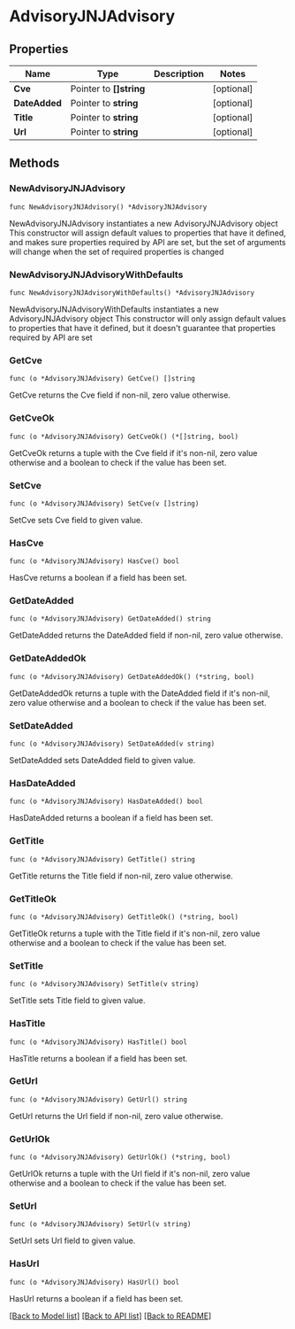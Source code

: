 # AdvisoryJNJAdvisory

## Properties

Name | Type | Description | Notes
------------ | ------------- | ------------- | -------------
**Cve** | Pointer to **[]string** |  | [optional] 
**DateAdded** | Pointer to **string** |  | [optional] 
**Title** | Pointer to **string** |  | [optional] 
**Url** | Pointer to **string** |  | [optional] 

## Methods

### NewAdvisoryJNJAdvisory

`func NewAdvisoryJNJAdvisory() *AdvisoryJNJAdvisory`

NewAdvisoryJNJAdvisory instantiates a new AdvisoryJNJAdvisory object
This constructor will assign default values to properties that have it defined,
and makes sure properties required by API are set, but the set of arguments
will change when the set of required properties is changed

### NewAdvisoryJNJAdvisoryWithDefaults

`func NewAdvisoryJNJAdvisoryWithDefaults() *AdvisoryJNJAdvisory`

NewAdvisoryJNJAdvisoryWithDefaults instantiates a new AdvisoryJNJAdvisory object
This constructor will only assign default values to properties that have it defined,
but it doesn't guarantee that properties required by API are set

### GetCve

`func (o *AdvisoryJNJAdvisory) GetCve() []string`

GetCve returns the Cve field if non-nil, zero value otherwise.

### GetCveOk

`func (o *AdvisoryJNJAdvisory) GetCveOk() (*[]string, bool)`

GetCveOk returns a tuple with the Cve field if it's non-nil, zero value otherwise
and a boolean to check if the value has been set.

### SetCve

`func (o *AdvisoryJNJAdvisory) SetCve(v []string)`

SetCve sets Cve field to given value.

### HasCve

`func (o *AdvisoryJNJAdvisory) HasCve() bool`

HasCve returns a boolean if a field has been set.

### GetDateAdded

`func (o *AdvisoryJNJAdvisory) GetDateAdded() string`

GetDateAdded returns the DateAdded field if non-nil, zero value otherwise.

### GetDateAddedOk

`func (o *AdvisoryJNJAdvisory) GetDateAddedOk() (*string, bool)`

GetDateAddedOk returns a tuple with the DateAdded field if it's non-nil, zero value otherwise
and a boolean to check if the value has been set.

### SetDateAdded

`func (o *AdvisoryJNJAdvisory) SetDateAdded(v string)`

SetDateAdded sets DateAdded field to given value.

### HasDateAdded

`func (o *AdvisoryJNJAdvisory) HasDateAdded() bool`

HasDateAdded returns a boolean if a field has been set.

### GetTitle

`func (o *AdvisoryJNJAdvisory) GetTitle() string`

GetTitle returns the Title field if non-nil, zero value otherwise.

### GetTitleOk

`func (o *AdvisoryJNJAdvisory) GetTitleOk() (*string, bool)`

GetTitleOk returns a tuple with the Title field if it's non-nil, zero value otherwise
and a boolean to check if the value has been set.

### SetTitle

`func (o *AdvisoryJNJAdvisory) SetTitle(v string)`

SetTitle sets Title field to given value.

### HasTitle

`func (o *AdvisoryJNJAdvisory) HasTitle() bool`

HasTitle returns a boolean if a field has been set.

### GetUrl

`func (o *AdvisoryJNJAdvisory) GetUrl() string`

GetUrl returns the Url field if non-nil, zero value otherwise.

### GetUrlOk

`func (o *AdvisoryJNJAdvisory) GetUrlOk() (*string, bool)`

GetUrlOk returns a tuple with the Url field if it's non-nil, zero value otherwise
and a boolean to check if the value has been set.

### SetUrl

`func (o *AdvisoryJNJAdvisory) SetUrl(v string)`

SetUrl sets Url field to given value.

### HasUrl

`func (o *AdvisoryJNJAdvisory) HasUrl() bool`

HasUrl returns a boolean if a field has been set.


[[Back to Model list]](../README.md#documentation-for-models) [[Back to API list]](../README.md#documentation-for-api-endpoints) [[Back to README]](../README.md)


